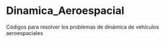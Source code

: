 # Dinamica_Aeroespacial
Códigos para resolver los problemas de dinámica de vehículos aeroespaciales
